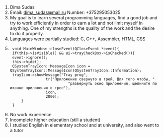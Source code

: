 1. Dima Sudas
2. Email: dima_sudas@mail.ru Number: +375295053025
3. My goal is to learn several programming languages, find a good job and try to work efficiently in order to earn a lot and not limit myself in anything. One of my strengths is the quality of the work and the desire to do it properly.
4. Languages were partially studied: C, C++, Assembler, HTML, CSS
5.
        void MainWindow::closeEvent(QCloseEvent *event){
        if(this->isVisible() && ui->trayCheckBox->isChecked()){
        event->ignore();         
        this->hide();         
        QSystemTrayIcon::MessageIcon icon = QSystemTrayIcon::MessageIcon(QSystemTrayIcon::Information);
        trayIcon->showMessage("Tray prog",
                       tr("Приложение свернуто в трей. Для того чтобы, "
                                 "развернуть окно приложения, щелкните по иконке приложения в трее"),
                       icon,
                       2000);
            }
        }
6. No work experience
7. Incomplete higher education (still a student)
8. I studied English in elementary school and at university, and also went to a tutor
